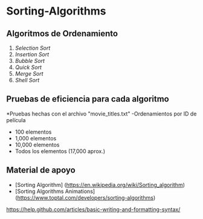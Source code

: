 # Sorting-Algorithms
## Algoritmos de Ordenamiento
1. *Selection Sort*
2. *Insertion Sort*
3. *Bubble Sort* 
4. *Quick Sort*
5. *Merge Sort*
6. *Shell Sort*

## Pruebas de eficiencia para cada algoritmo
*Pruebas hechas con el archivo "movie_titles.txt"
-Ordenamientos por ID de película
  - 100 elementos
  - 1,000 elementos
  - 10,000 elementos
  - Todos los elementos (17,000 aprox.)

## Material de apoyo
* [Sorting Algorithm] (https://en.wikipedia.org/wiki/Sorting_algorithm)
* [Sorting Algorithms Animations] (https://www.toptal.com/developers/sorting-algorithms)



https://help.github.com/articles/basic-writing-and-formatting-syntax/
